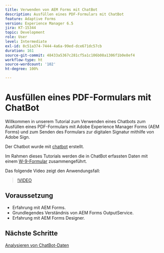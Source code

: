 ```yaml
---
title: Verwenden von AEM Forms mit ChatBot
description: Ausfüllen eines PDF-Formulars mit ChatBot
feature: Adaptive Forms
version: Experience Manager 6.5
jira: KT-15344
topic: Development
role: User
level: Intermediate
exl-id: 8c51a374-7444-4a6a-99ed-dce671dc57cb
duration: 161
source-git-commit: 48433a5367c281cf5a1c106b08a1306f1b0e8ef4
workflow-type: ht
source-wordcount: '102'
ht-degree: 100%

---
```


# Ausfüllen eines PDF-Formulars mit ChatBot

Willkommen in unserem Tutorial zum Verwenden eines Chatbots zum Ausfüllen eines PDF-Formulars mit Adobe Experience Manager Forms (AEM Forms) und zum Senden des Formulars zur digitalen Signatur mithilfe von Adobe Sign.

Der Chatbot wurde mit [chatbot](https://www.chatbot.com/) erstellt.

Im Rahmen dieses Tutorials werden die in ChatBot erfassten Daten mit einem [W-9-Formular](assets/fw9.xdp) zusammengeführt.

Das folgende Video zeigt den Anwendungsfall:

>[!VIDEO](https://video.tv.adobe.com/v/3428432?learn=on)

## Voraussetzung

* Erfahrung mit AEM Forms.
* Grundlegendes Verständnis von AEM Forms OutputService.
* Erfahrung mit AEM Forms Designer.

## Nächste Schritte

[Analysieren von ChatBot-Daten](parse-chat-bot-data.md)
